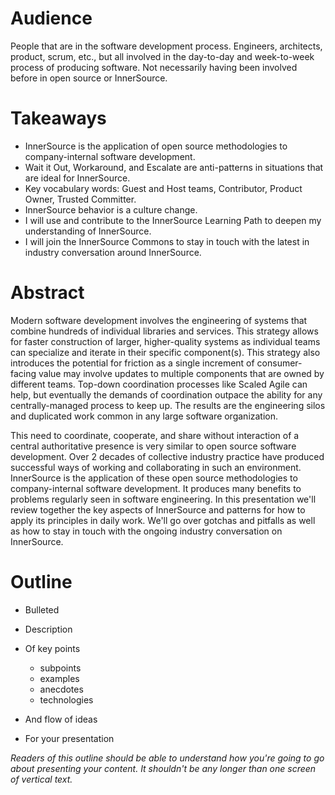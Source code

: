 # Audience

People that are in the software development process.
Engineers, architects, product, scrum, etc., but all involved in the day-to-day and week-to-week process of producing software.
Not necessarily having been involved before in open source or InnerSource.

# Takeaways

* InnerSource is the application of open source methodologies to company-internal software development.
* Wait it Out, Workaround, and Escalate are anti-patterns in situations that are ideal for InnerSource.
* Key vocabulary words: Guest and Host teams, Contributor, Product Owner, Trusted Committer. 
* InnerSource behavior is a culture change.
* I will use and contribute to the InnerSource Learning Path to deepen my understanding of InnerSource.
* I will join the InnerSource Commons to stay in touch with the latest in industry conversation around InnerSource.

# Abstract

Modern software development involves the engineering of systems that combine hundreds of individual libraries and services.
This strategy allows for faster construction of larger, higher-quality systems as individual teams can specialize and iterate in their specific component(s).
This strategy also introduces the potential for friction as a single increment of consumer-facing value may involve updates to multiple components that are owned by different teams.
Top-down coordination processes like Scaled Agile can help, but eventually the demands of coordination outpace the ability for any centrally-managed process to keep up.
The results are the engineering silos and duplicated work common in any large software organization.

This need to coordinate, cooperate, and share without interaction of a central authoritative presence is very similar to open source software development.
Over 2 decades of collective industry practice have produced successful ways of working and collaborating in such an environment.
InnerSource is the application of these open source methodologies to company-internal software development.
It produces many benefits to problems regularly seen in software engineering.
In this presentation we'll review together the key aspects of InnerSource and patterns for how to apply its principles in daily work.
We'll go over gotchas and pitfalls as well as how to stay in touch with the ongoing industry conversation on InnerSource.


# Outline

* Bulleted
* Description
* Of key points

  * subpoints
  * examples
  * anecdotes
  * technologies

* And flow of ideas
* For your presentation

_Readers of this outline should be able to understand how you're going to go about presenting your content._
_It shouldn't be any longer than one screen of vertical text._
